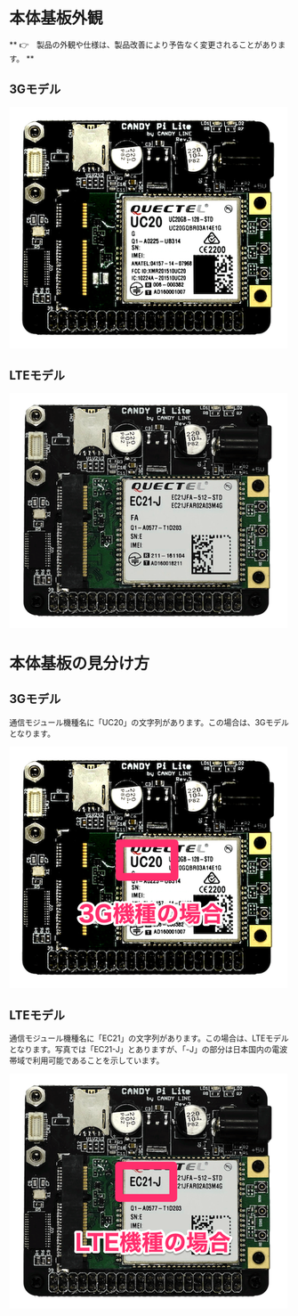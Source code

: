 <!-- toc -->

# 本体基板外観

** 👉　製品の外観や仕様は、製品改善により予告なく変更されることがあります。 **

## 3Gモデル

![CANDY Pi Lite 3G](/assets/CANDY_Pi_Lite_3G_w500.png)

## LTEモデル

![CANDY Pi Lite LTE](/assets/CANDY_Pi_Lite_LTE_w500.png)

# 本体基板の見分け方

## 3Gモデル

通信モジュール機種名に「UC20」の文字列があります。この場合は、3Gモデルとなります。

![CANDY Pi Lite 3G](/assets/CANDY_Pi_Lite_3G_appearance.png)

## LTEモデル

通信モジュール機種名に「EC21」の文字列があります。この場合は、LTEモデルとなります。写真では「EC21-J」とありますが、「-J」の部分は日本国内の電波帯域で利用可能であることを示しています。

![CANDY Pi Lite LTE](/assets/CANDY_Pi_Lite_LTE_appearance.png)
